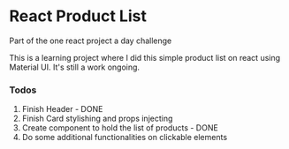 # React Product List

Part of the one react project a day challenge

This is a learning project where I did this simple product list on react using Material UI.
It's still a work ongoing.

### Todos

1. Finish Header - DONE
2. Finish Card stylishing and props injecting
3. Create component to hold the list of products - DONE
4. Do some additional functionalities on clickable elements
